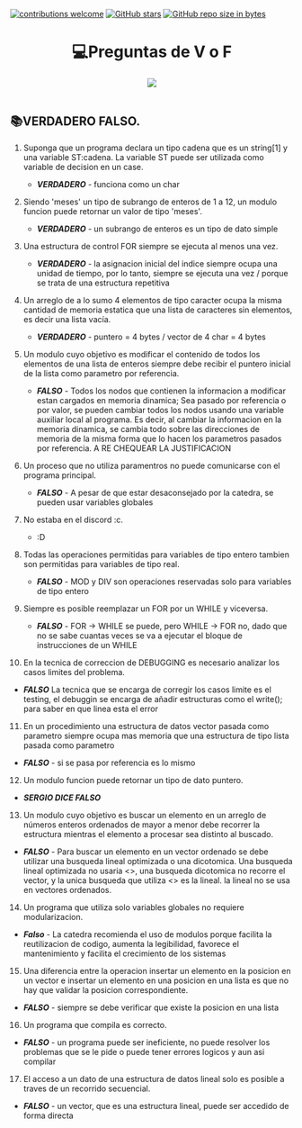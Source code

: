 [![contributions welcome](https://img.shields.io/badge/contributions-welcome-brightgreen.svg?style=flat)](https://github.com/FabianMartinez1234567/CADP)
[![GitHub stars](https://img.shields.io/github/stars/FabianMartinez1234567/CADP)](https://github.com/FabianMartinez1234567/CADP/stargazers/)
[![GitHub repo size in bytes](https://img.shields.io/github/repo-size/FabianMartinez1234567/CADP)](https://github.com/FabianMartinez1234567/CADP)
<h1 align="center"> 💻Preguntas de V o F </h1>
<div align="center">
<img src="https://media.giphy.com/media/l4JA1COQqiZB6/giphy.gif"/>
 </div>
<br>

## 📚VERDADERO FALSO.

1) Suponga que un programa declara un tipo cadena que es un string[1] y una variable ST:cadena. La variable ST puede ser utilizada como variable de decision en un case.
   - ***VERDADERO*** - funciona como un char

2) Siendo 'meses' un tipo de subrango de enteros de 1 a 12, un modulo funcion puede retornar un valor de tipo 'meses'. 
   - ***VERDADERO*** - un subrango de enteros es un tipo de dato simple

3) Una estructura de control FOR siempre se ejecuta al menos una vez. 
   - ***VERDADERO*** - la asignacion inicial del indice siempre ocupa una unidad de tiempo, por lo tanto, siempre se ejecuta una vez / porque se trata de una estructura repetitiva

4) Un arreglo de a lo sumo 4 elementos de tipo caracter ocupa la misma cantidad de memoria estatica que una lista de caracteres sin elementos, es decir una lista vacía. 
   - ***VERDADERO*** - puntero = 4 bytes / vector de 4 char = 4 bytes

5) Un modulo cuyo objetivo es modificar el contenido de todos los elementos de una lista de enteros siempre debe recibir el puntero inicial de la lista como parametro por referencia. 
   - ***FALSO*** - Todos los nodos que contienen la informacion a modificar estan cargados en memoria dinamica; Sea pasado por referencia o por valor, se pueden cambiar todos los nodos usando una variable auxiliar local al programa. Es decir, al cambiar la informacion en la memoria dinamica, se cambia todo sobre las direcciones de memoria de la misma forma que lo hacen los parametros pasados por referencia. A RE CHEQUEAR LA JUSTIFICACION

6) Un proceso que no utiliza paramentros no puede comunicarse con el programa principal. 
   - ***FALSO*** - A pesar de que estar desaconsejado por la catedra, se pueden usar variables globales

7) No estaba en el discord :c.
   - :D

8) Todas las operaciones permitidas para variables de tipo entero tambien son permitidas para variables de tipo real. 
   - ***FALSO*** - MOD y DIV son operaciones reservadas solo para variables de tipo entero

9) Siempre es posible reemplazar un FOR por un WHILE y viceversa. 
   - ***FALSO***  - FOR -> WHILE se puede, pero WHILE -> FOR no, dado que no se sabe cuantas veces se va a ejecutar el bloque de instrucciones de un WHILE

10) En la tecnica de correccion de DEBUGGING es necesario analizar los casos limites del problema. 
   - ***FALSO*** La tecnica que se encarga de corregir los casos limite es el testing, el debuggin se encarga de añadir estructuras como el write(); para saber en que linea esta el error
11) En un procedimiento una estructura de datos vector pasada como parametro siempre ocupa mas memoria que una estructura de tipo lista pasada como parametro 
   - ***FALSO*** - si se pasa por referencia es lo mismo

12) Un modulo funcion puede retornar un tipo de dato puntero. 
   - ***SERGIO DICE FALSO***

13) Un modulo cuyo objetivo es buscar un elemento en un arreglo de números enteros ordenados de mayor a menor debe recorrer la estructura mientras el elemento a procesar sea distinto al buscado. 
   - ***FALSO*** - Para buscar un elemento en un vector ordenado se debe utilizar una busqueda lineal optimizada o una dicotomica. Una busqueda lineal optimizada no usaria <>, una busqueda dicotomica no recorre el vector, y la unica busqueda que utiliza <> es la lineal. la lineal no se usa en vectores ordenados.

14) Un programa que utiliza solo variables globales no requiere modularizacion.
   - ***Falso*** - La catedra recomienda el uso de modulos porque facilita la reutilizacion de codigo, aumenta la legibilidad, favorece el mantenimiento y facilita el crecimiento de los sistemas

15) Una diferencia entre la operacion insertar un elemento en la posicion en un vector e insertar un elemento en una posicion en una lista es que no hay que validar la posicion correspondiente.
   -  ***FALSO*** - siempre se debe verificar que existe la posicion en una lista

16) Un programa que compila es correcto.
   - ***FALSO*** - un programa puede ser ineficiente, no puede resolver los problemas que se le pide o puede tener errores logicos y aun asi compilar

17) El acceso a un dato de una estructura de datos lineal solo es posible a traves de un recorrido secuencial. 
   - ***FALSO*** - un vector, que es una estructura lineal, puede ser accedido de forma directa
